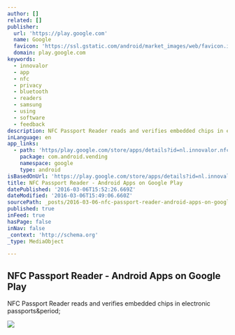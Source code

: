 ```yaml
---
author: []
related: []
publisher:
  url: 'https://play.google.com'
  name: Google
  favicon: 'https://ssl.gstatic.com/android/market_images/web/favicon.ico'
  domain: play.google.com
keywords:
  - innovalor
  - app
  - nfc
  - privacy
  - bluetooth
  - readers
  - samsung
  - using
  - software
  - feedback
description: NFC Passport Reader reads and verifies embedded chips in electronic passports.
inLanguage: en
app_links:
  - path: 'https/play.google.com/store/apps/details?id=nl.innovalor.nfciddocshowcase&hl=en'
    package: com.android.vending
    namespace: google
    type: android
isBasedOnUrl: 'https://play.google.com/store/apps/details?id=nl.innovalor.nfciddocshowcase&hl=en'
title: NFC Passport Reader - Android Apps on Google Play
datePublished: '2016-03-06T15:52:26.669Z'
dateModified: '2016-03-06T15:49:06.660Z'
sourcePath: _posts/2016-03-06-nfc-passport-reader-android-apps-on-google-play.md
published: true
inFeed: true
hasPage: false
inNav: false
_context: 'http://schema.org'
_type: MediaObject

---
```

<article style=""><h1>NFC Passport Reader - Android Apps on Google Play</h1><p>NFC Passport Reader reads and verifies embedded chips in electronic passports&amp;period;</p><img src="https://i.ytimg.com/vi/qdaVkDBvLGk/hqdefault.jpg" /></article>
